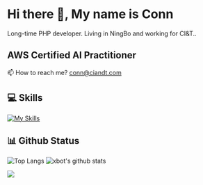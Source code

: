 # Hi there 👋, My name is Conn

Long-time PHP developer. Living in NingBo and working for CI&T..

## AWS Certified AI Practitioner
<div data-iframe-width="150" data-iframe-height="270" data-share-badge-id="7900268a-4701-445b-b44f-b9abe2b80b0b" data-share-badge-host="https://www.credly.com"></div><script type="text/javascript" async src="//cdn.credly.com/assets/utilities/embed.js"></script>

📫 How to reach me? [conn@ciandt.com](mailto:conn@ciandt.com)


## 💻 Skills
[![My Skills](https://skillicons.dev/icons?i=php,redis,mysql,laravel,nodejs,nginx,js)](https://skillicons.dev)

## 📊 Github Status

![Top Langs](https://github-readme-stats.vercel.app/api/top-langs/?username=humour-picasso&hide=html)
![xbot's github stats](https://github-readme-stats.vercel.app/api?username=humour-picasso&show_icons=true&count_private=true&line_height=40)

![](https://visitcount.itsvg.in/api?id=humour-picasso&label=Profile%20Views&color=12&icon=5&pretty=true)
